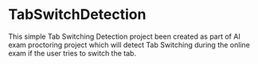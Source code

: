 # TabSwitchDetection
This simple Tab Switching Detection project been created as part of AI exam proctoring project which will detect Tab Switching during the online exam if the user tries to switch the tab.
